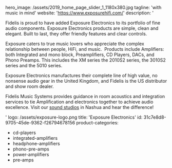 hero_image: /assets/2019_home_page_slider_1_1180x380.jpg
tagline: 'with music in mind'
website: 'https://www.exposurehifi.com/'
description: '<p>Fidelis is proud to have added Exposure Electronics to its portfolio of fine audio components. Exposure Electronics products are simple, clean and elegant. Built to last, they offer friendly features and clear controls.</p><p>Exposure caters to true music lovers who appreciate the complex relationship between people, HiFi, and music.&nbsp;&nbsp;Products include Amplifiers: both Integrated and mono block, Preamplifiers, CD Players, DACs, and Phono Preamps. This includes the XM series the 2010S2 series, the 3010S2 series and the 5010 series.</p><p>Exposure Electronics manufactures their complete line of high value, no nonsense audio gear in the United Kingdom, and Fidelis is the US distributor and show room dealer.</p><p>Fidelis Music Systems provides guidance in room acoustics and integration services to tie Amplification and electronics together to achieve audio excellence. Visit our&nbsp;<a href="https://www.fidelisav.com/services/">sound studios</a>&nbsp;in Nashua and hear the difference!</p>'
logo: /assets/exposure-logo.png
title: 'Exposure Electronics'
id: 31c7e8d8-9705-45de-9362-f26794678156
product-categories:
  - cd-players
  - integrated-amplifiers
  - headphone-amplifiers
  - phono-pre-amps
  - power-amplifiers
  - pre-amps
